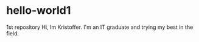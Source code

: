 # hello-world1
1st repository
Hi, Im Kristoffer. I'm an IT graduate and trying my best in the field.
